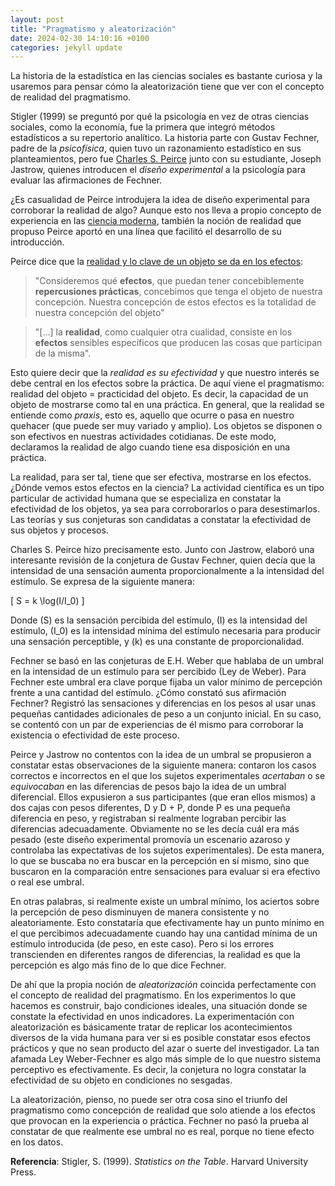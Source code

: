 ```yaml
---
layout: post
title: "Pragmatismo y aleatorización"
date: 2024-02-30 14:10:16 +0100
categories: jekyll update
---
```


La historia de la estadística en las ciencias sociales es bastante curiosa y la usaremos para pensar cómo la aleatorización tiene que ver con el concepto de realidad del pragmatismo. 

Stigler (1999) se preguntó por qué la psicología en vez de otras ciencias sociales, como la economía, fue la primera que integró métodos estadísticos a su repertorio analítico. La historia parte con Gustav Fechner, padre de la *psicofísica*, quien tuvo un razonamiento estadístico en sus planteamientos, pero fue [Charles S. Peirce](https://es.wikipedia.org/wiki/Charles_Sanders_Peirce) junto con su estudiante, Joseph Jastrow, quienes introducen el *diseño experimental* a la psicología para evaluar las afirmaciones de Fechner.

¿Es casualidad de Peirce introdujera la idea de diseño experimental para corroborar la realidad de algo? Aunque esto nos lleva a propio concepto de experiencia en las [ciencia moderna](https://www.cambridge.org/core/books/abs/cambridge-history-of-science/meanings-of-experience/87C25E1ABF3FE8A5E8F3C87DA1595A7B), también la noción de realidad que propuso Peirce aportó en una línea que facilitó el desarrollo de su introducción.

Peirce dice que la [realidad y lo clave de un objeto se da en los efectos](https://www.unav.es/gep/HowMakeIdeas.html): 

>"Consideremos qué **efectos**, que puedan tener concebiblemente **repercusiones prácticas**, concebimos que tenga el objeto de nuestra concepción. Nuestra concepción de estos efectos es la totalidad de nuestra concepción del objeto"

> "[...] la **realidad**, como cualquier otra cualidad, consiste en los **efectos** sensibles específicos que producen las cosas que participan de la misma". 

Esto quiere decir que la *realidad es su efectividad* y que nuestro interés se debe central en los efectos sobre la práctica. De aquí viene el pragmatismo: realidad del objeto = practicidad del objeto. Es decir, la capacidad de un objeto de mostrarse como tal en una práctica. En general, que la realidad se entiende como *praxis*, esto es, aquello que ocurre o pasa en nuestro quehacer (que puede ser muy variado y amplio). Los objetos se disponen o son efectivos en nuestras actividades cotidianas. De este modo, declaramos la realidad de algo cuando tiene esa disposición en una práctica.

La realidad, para ser tal, tiene que ser efectiva, mostrarse en los efectos. ¿Dónde vemos estos efectos en la ciencia? La actividad científica es un tipo particular de actividad humana que se especializa en constatar la efectividad de los objetos, ya sea para corroborarlos o para desestimarlos. Las teorías y sus conjeturas son candidatas a constatar la efectividad de sus objetos y procesos. 

Charles S. Peirce hizo precisamente esto. Junto con Jastrow, elaboró una interesante revisión de la conjetura de Gustav Fechner, quien decía que la intensidad de una sensación aumenta proporcionalmente a la intensidad del estímulo. Se expresa de la siguiente manera:

\[
S = k \log(I/I_0)
\]

Donde \(S\) es la sensación percibida del estímulo, \(I\) es la intensidad del estímulo, \(I_0\) es la intensidad mínima del estímulo necesaria para producir una sensación perceptible, y \(k\) es una constante de proporcionalidad.

Fechner se basó en las conjeturas de E.H. Weber que hablaba de un umbral en la intensidad de un estímulo para ser percibido (Ley de Weber). Para Fechner este umbral era clave porque fijaba un valor mínimo de percepción frente a una cantidad del estímulo. ¿Cómo constató sus afirmación Fechner? Registró las sensaciones y diferencias en los pesos al usar unas pequeñas cantidades adicionales de peso a un conjunto inicial. En su caso, se contentó con un par de experiencias de él mismo para corroborar la existencia o efectividad de este proceso. 

Peirce y Jastrow no contentos con la idea de un umbral se propusieron a constatar estas observaciones de la siguiente manera: contaron los casos correctos e incorrectos en el que los sujetos experimentales *acertaban* o se *equivocaban* en las diferencias de pesos bajo la idea de un umbral diferencial. Ellos expusieron a sus participantes (que eran ellos mismos) a dos cajas con pesos diferentes, D y D + P, donde P es una pequeña diferencia en peso, y registraban si realmente lograban percibir las diferencias adecuadamente. Obviamente no se les decía cuál era más pesado (este diseño experimental promovía un escenario azaroso y controlaba las expectativas de los sujetos experimentales). De esta manera, lo que se buscaba no era buscar en la percepción en sí mismo, sino que buscaron en la comparación entre sensaciones para evaluar si era efectivo o real ese umbral.

En otras palabras, si realmente existe un umbral mínimo, los aciertos sobre la percepción de peso disminuyen de manera consistente y no aleatoriamente. Esto constataría que efectivamente hay un punto mínimo en el que percibimos adecuadamente cuando hay una cantidad mínima de un estímulo introducida (de peso, en este caso). Pero si los errores transcienden en diferentes rangos de diferencias, la realidad es que la percepción es algo más fino de lo que dice Fechner. 

De ahí que la propia noción de *aleatorización* coincida perfectamente con el concepto de realidad del pragmatismo. En los experimentos lo que hacemos es construir, bajo condiciones ideales, una situación donde se constate la efectividad en unos indicadores. La experimentación con aleatorización es básicamente tratar de replicar los acontecimientos diversos de la vida humana para ver si es posible constatar esos efectos prácticos y que no sean producto del azar o suerte del investigador. La tan afamada Ley Weber-Fechner es algo más simple de lo que nuestro sistema perceptivo es efectivamente. Es decir, la conjetura no logra constatar la efectividad de su objeto en condiciones no sesgadas. 

La aleatorización, pienso, no puede ser otra cosa sino el triunfo del pragmatismo como concepción de realidad que solo atiende a los efectos que provocan en la experiencia o práctica. Fechner no pasó la prueba al constatar de que realmente ese umbral no es real, porque no tiene efecto en los datos.


**Referencia**:
Stigler, S. (1999). *Statistics on the Table*. Harvard University Press.